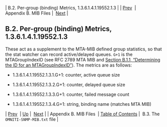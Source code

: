 | B.2. Per-group (binding) Metrics, 1.3.6.1.4.1.19552.1.3 |
| [Prev](snmp-mib)  | Appendix B. MIB Files |  [Next](snmp-mib.omniti) |

## B.2. Per-group (binding) Metrics, 1.3.6.1.4.1.19552.1.3

These act as a supplement to the MTA-MIB defined group statistics, so that the stat watcher can record active/delayed queues. `G+1` is the MTAGroupIndexID (see RFC 2789 MTA MIB and [Section B.1.1, “Determining the ID for an MTAGroupIndexID”](snmp-mib#snmp-mib-MTAGroupIndexID "B.1.1. Determining the ID for an MTAGroupIndexID")). The metrics are as follows:

*   1.3.6.1.4.1.19552.1.3.1.G+1: counter, active queue size

*   1.3.6.1.4.1.19552.1.3.2.G+1: counter, delayed queue size

*   1.3.6.1.4.1.19552.1.3.3.G+1: counter, failed message count

*   1.3.6.1.4.1.19552.1.3.4.G+1: string, binding name (matches MTA MIB)

| [Prev](snmp-mib)  | [Up](snmp-mib) |  [Next](snmp-mib.omniti) |
| Appendix B. MIB Files  | [Table of Contents](index) |  B.3. The `OMNITI-SNMP-MIB.txt` file |

